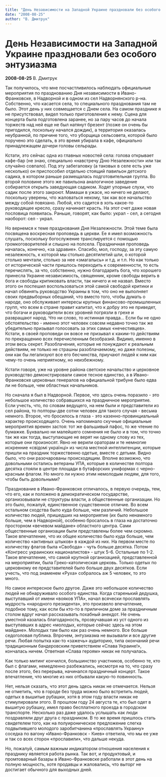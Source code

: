 ```yaml
---
title: "День Независимости на Западной Украине праздновали без особого энтузиазма"
date: "2008-08-25"
author: "В. Дмитрук"
---
```


# День Независимости на Западной Украине праздновали без особого энтузиазма

**2008-08-25** В. Дмитрук

Так получилось, что мне посчастливилось наблюдать официальные мероприятия по празднованию Дня независимости в Ивано-Франковске, в Надворной и в одном из сел Надворнянского р-на. Собственно, что касается села, то специального празднования там не было. Этот день у них совмещается с Днем села. На самом празднике я не присутствовал, видел только приготовления к нему. Сцена для концерта была подготовлена заранее, но за пару часов до начала торжеств над ней еще не был натянут брезент (позже он очень бы пригодился, поскольку начался дождик), а территория оказалась неубранной, по причине того, что уборщица сельсовета, которой было поручено это сделать, в это время убирала в кафе, официально принадлежащем дочери головы сельрады.

Кстати, это сейчас одна из главных новостей села: голова открывает кафе-бар (не знаю, специально «навстречу Дню Незалежности» или так случайно совпало). Под эту забегаловку (а таковых в селе есть уже несколько) он приспособил отдельно стоящий павильон детского садика, в котором раньше размещалась подготовительная группа. Во второй половине этого же павильона аналогичное заведение собирается открыть заведующая садиком. Ходят упорные слухи, что садик после этого закроют. Мамаши в ужасе, но ничего не делают, поскольку уверены, что жаловаться некому, так как все начальство между собой повязано. Любой, кто садится в хоть какое-то руководящее кресло, сразу начинает красть. На этот счет даже новая пословица появилась. Раньше, говорят, как было: украл - сел, а сегодня наоборот: сел - украл.

Но вернемся к теме празднования Дня Незалежности. Этой теме была посвящена воскресная проповедь в церкви. Ее я имел возможность слушать, поскольку богослужение транслируется с помощью громкоговорителей и слышно на полсела. Праздничная проповедь началась, конечно, «за здравие». Спасибо, мол, господу, за эту самую незалежность, к которой мы столько десятилетий шли, о которой столько мечтали, столько за нее «змагалысь» и т.д. и т.п. Но как только от исторической части пришлось переходить к современности, то есть перечислять, за что, собственно, нужно благодарить бога, что хорошего принесла Украине независимость, священник, кроме свободы верить в бога и свободы критиковать власти, так ничего и не назвал. Вместо этого он поспешил воспользоваться этой самой свободой критики и начал обвинять руководство Украины в том, что оно не выполняет своих предвыборных обещаний, что вместо того, чтобы думать о народе, оно обслуживает интересы крупных финансово-промышленных групп, что всем в стране правит капитал, что к добру это не приведет, что богачи и руководители всех уровней погрязли в грехе и развращают народ. Что ни слово, то истинная правда... Если бы не одно обстоятельство - именно этот человек совсем недавно точно так же убедительно призывал голосовать за этих самых «нечестивцев». Кстати, в своей проповеди он вовсе не призывал к каким-то действиям по прекращению всех перечисленным безобразий. Видимо, именно в этом весь секрет. Разоблачения, которые не понуждают к реальным действиям, не только не страшны разоблачаемому, но даже полезны, они как бы легализуют все его бесчинства, приучают людей к ним как чему-то очень неприятному, но неизбежному.

Кстати говоря, уже на уровне района светское начальство и церковное руководство демонстрировали самое тесное единство, а в Ивано-Франковске церковных генералов на официальной трибуне было едва ли не больше, чем областных начальников.

Но сначала я был в Надворной. Первое, что здесь очень поразило - это небольшое количество собравшихся на праздничное мероприятие. Если учесть, что, по словам ведущего, на нем были и представители из сел района, то полторы-две сотни человек для такого случая - весьма немного. Второе, что бросилось в глаза - это казенно-провинциальный характер происходящего. Очень напоминало скучные официальные мероприятия времен застоя: тот же фальшивый пафос, то же чтение по бумажке. Буквально ни малейшего сомнения не было и в том, что точно так же как тогда, выступающие не верят ни одному слову из тех, которые они произносят. Явно не верили ораторам и те немногие искренние «свідомі українці» из числа местной интеллигенции, которые пришли на праздник торжественно одетые, вместе с детьми. Видно было, что они разочарованы происходящим. Вполне возможно, что довольными остались ветераны УПА, которые в количестве полтора десятка стояли в центре площади в бутафорских униформах с черно-красным флагом. Но много ли нужно этим немолодым людям, для того, чтобы быть довольными?

Празднование в Ивано-Франковске отличалось, в первую очередь, тем, что его, как и положено в демократическом государстве, организовывали не структуры власти, а общественные организации. Но это было, пожалуй, единственное существенное отличие. Во всем остальном сходства было куда больше, чем различий. Небольшое количество людей, пришедших на мероприятие (их было ненамного больше, чем в Надворной), особенно бросалось в глаза на достаточно просторном «вечевом майдане» областного центра. Сами общественные организации были представлены более чем скромно. Такое впечатление, что их общее количество было куда больше, чем количество «активных штыков» в каждой из них. На первом месте по количеству флагов была «Свобода» - чуть больше десятка. Потом «Конгресс украинских националистов» - штук 5-6. Остальные по 1-2. Такое впечатление, что самой крупной организацией, представленной на мероприятии, была Греко-католическая церковь. Только одетых по церковному ее представителей было больше двух десятков. Если учесть, что под знаменем «Руха» собралось аж 5 человек, то это много.

Но самое интересное было другое. Даже это небольшое количество людей не обнаруживало особого единства. Когда старенький дедушка, выступавший от имени «вояков УПА», начал всячески прославлять мудрость «народного президента», это произвело впечатление, подобное тому, как если бы кто-то в приличном доме за праздничным столом вдруг начал рассказывать похабный анекдот. Не очень уместной казалась благодарность, прозвучавшая из уст одного из выступавших в адрес «молодых, которые сейчас здесь на этом майдане». Молодых там было как раз очень немного. Все больше седоголовая публика. Впрочем, энтузиазма не вызывали и все другие речи. Любая попытка как-то «зажечь» аудиторию, типа окончаний речи традиционным бандеровским приветствием «Слава Украине!», кончалась ничем. Ответная «Слава героям» никак не получалась.

Как только митинг кончился, большинство участников, особенно те, кто был с флагами, немедленно разбежались, несмотря на то, что сразу после этого, без перерыва, начинался праздничный концерт. Такое впечатление, что многие из них отбывали какую-то повинность.

Нет, нельзя сказать, что этот день здесь никак не отмечается. Нельзя не отметить, что в городе без труда можно было встретить людей, одетых в вышитые рубашки, хотя в этом году власти никак не стимулировали этого. В прошлом году 24 августа те, кто был одет в вышитую рубашку, имел право бесплатного проезда в городском транспорте. Несколько раз даже удалось услышать как люди поздравляли друг друга с праздником. В то же время пришлось стать свидетелем того, как на полуироническое предложение слегка подвыпившего молодого заробитчанина «прославлять Украину» соседка по вагону «Ивано-Франковск - Киев» ответила, что мы ее уже и так со всех сторон «прославили», что дальше некуда.

Но, пожалуй, самым важным индикатором отношения населения к празднику является работа рынка. Так вот, и продуктовый, и промтоварный базары в Ивано-Франковске работали в этот день на полную мощность, хотя продавцы и жаловались, что выторг не достигает обычного для выходных дней.
